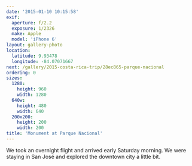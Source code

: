 ```yaml
---
date: '2015-01-10 10:15:58'
exif:
  aperture: f/2.2
  exposure: 1/2326
  make: Apple
  model: 'iPhone 6'
layout: gallery-photo
location:
  latitude: 9.93478
  longitude: -84.07071667
next: /gallery/2015-costa-rica-trip/28ec865-parque-nacional
ordering: 0
sizes:
  1280:
    height: 960
    width: 1280
  640w:
    height: 480
    width: 640
  200x200:
    height: 200
    width: 200
title: 'Monument at Parque Nacional'
---
```


We took an overnight flight and arrived early Saturday morning. We were staying in San José and explored the downtown city a little bit.
